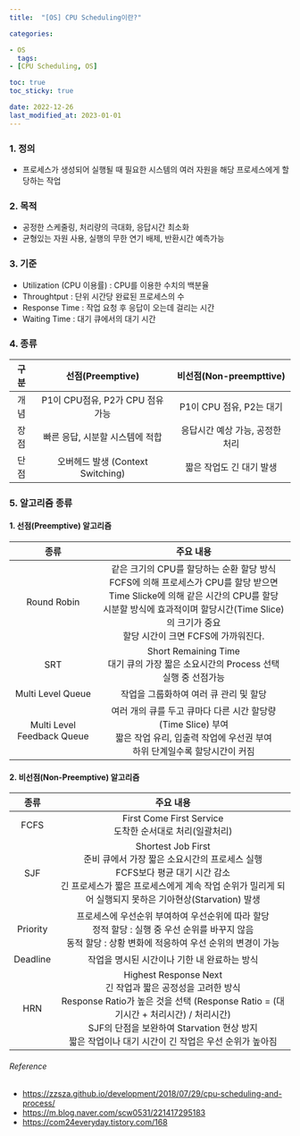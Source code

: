 ```yaml
---
title:  "[OS] CPU Scheduling이란?"

categories:

- OS
  tags:
- [CPU Scheduling, OS]

toc: true
toc_sticky: true

date: 2022-12-26
last_modified_at: 2023-01-01
---
```


### 1. 정의

- 프로세스가 생성되어 실행될 때 필요한 시스템의 여러 자원을 해당 프로세스에게 할당하는 작업

### 2. 목적

- 공정한 스케줄링, 처리량의 극대화, 응답시간 최소화
- 균형있는 자원 사용, 실행의 무한 연기 배제, 반환시간 예측가능

### 3. 기준

- Utilization (CPU 이용률) : CPU를 이용한 수치의 백분율
- Throughtput : 단위 시간당 완료된 프로세스의 수
- Response Time : 작업 요청 후 응답이 오는데 걸리는 시간
- Waiting Time : 대기 큐에서의 대기 시간

### 4. 종류

| 구분 | 선점(Preemptive) | 비선점(Non-preempttive) |
|:---:|:---:|:---:|
| 개념 | P1이 CPU점유, P2가 CPU 점유 가능 | P1이 CPU 점유, P2는 대기 |
| 장점 | 빠른 응답, 시분할 시스템에 적합 | 응답시간 예상 가능, 공정한 처리 |
| 단점 | 오버헤드 발생 (Context Switching) | 짧은 작업도 긴 대기 발생 |

### 5. 알고리즘 종류

#### 1. 선점(Preemptive) 알고리즘

| 종류 | 주요 내용 |
|:---:|:---:|
| Round Robin | 같은 크기의 CPU를 할당하는 순환 할당 방식 <br> FCFS에 의해 프로세스가 CPU를 할당 받으면 Time Slicke에 의해 같은 시간의 CPU를 할당 <br> 시분할 방식에 효과적이며 할당시간(Time Slice)의 크기가 중요 <br> 할당 시간이 크면 FCFS에 가까워진다. |
| SRT | Short Remaining Time <br> 대기 큐의 가장 짧은 소요시간의 Process 선택 <br> 실행 중 선점가능 |
| Multi Level Queue | 작업을 그룹화하여 여러 큐 관리 및 할당 |
| Multi Level Feedback Queue | 여러 개의 큐를 두고 큐마다 다른 시간 할당량(Time Slice) 부여 <br> 짧은 작업 유리, 입출력 작업에 우선권 부여 <br> 하위 단계일수록 할당시간이 커짐 |

#### 2. 비선점(Non-Preemptive) 알고리즘

| 종류 | 주요 내용 |
|:---:|:---:|
| FCFS | First Come First Service <br> 도착한 순서대로 처리(일괄처리) |
| SJF | Shortest Job First <br> 준비 큐에서 가장 짧은 소요시간의 프로세스 실행 <br> FCFS보다 평균 대기 시간 감소 <br> 긴 프로세스가 짧은 프로세스에게 계속 작업 순위가 밀리게 되어 실행되지 못하은 기아현상(Starvation) 발생 |
| Priority | 프로세스에 우선순위 부여하여 우선순위에 따라 할당 <br> 정적 할당 : 실행 중 우선 순위를 바꾸지 않음 <br> 동적 할당 : 상황 변화에 적응하여 우선 순위의 변경이 가능 |
| Deadline | 작업을 명시된 시간이나 기한 내 완료하는 방식 |
| HRN | Highest Response Next <br> 긴 작업과 짧은 공정성을 고려한 방식 <br> Response Ratio가 높은 것을 선택 (Response Ratio = (대기시간 + 처리시간) / 처리시간) <br> SJF의 단점을 보완하여 Starvation 현상 방지 <br> 짧은 작업이나 대기 시간이 긴 작업은 우선 순위가 높아짐 |

###### Reference <br>

- https://zzsza.github.io/development/2018/07/29/cpu-scheduling-and-process/
- https://m.blog.naver.com/scw0531/221417295183
- https://com24everyday.tistory.com/168
